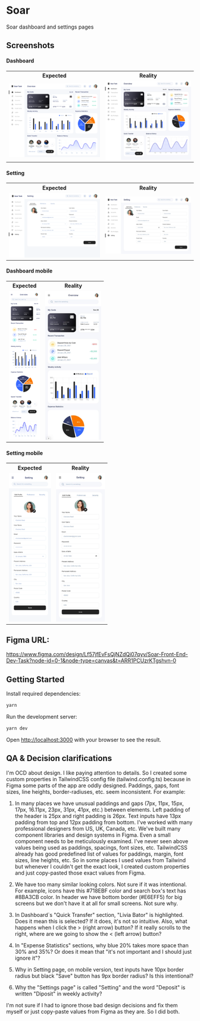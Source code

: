 # Soar

Soar dashboard and settings pages

## Screenshots

#### Dashboard

<table>
  <tr>
    <th>Expected</th>
    <th>Reality</th>
  </tr>
  <tr>
    <td><img src="./screenshots/dashboard-desktop-figma.png" /></td>
    <td><img src="./screenshots/dashboard-desktop-real.jpg" /></td>
  </tr>
</table>

#### Setting

<table>
  <tr>
    <th>Expected</th>
    <th>Reality</th>
  </tr>
  <tr>
    <td><img src="./screenshots/setting-desktop-figma.png" /></td>
    <td><img src="./screenshots/setting-desktop-real.jpg" /></td>
  </tr>
</table>

#### Dashboard mobile

<table>
  <tr>
    <th>Expected</th>
    <th>Reality</th>
  </tr>
  <tr>
    <td><img src="./screenshots/dashboard-mobile-figma.png" height="400" /></td>
    <td><img src="./screenshots/dashboard-mobile-real.jpg" height="400" /></td>
  </tr>
</table>

#### Setting mobile

<table>
  <tr>
    <th>Expected</th>
    <th>Reality</th>
  </tr>
  <tr>
    <td><img src="./screenshots/setting-mobile-figma.png" height="400" /></td>
    <td><img src="./screenshots/setting-mobile-real.jpg" height="400" /></td>
  </tr>
</table>

## Figma URL:

https://www.figma.com/design/Lf57jfEvFsQjNZdQi07qyv/Soar-Front-End-Dev-Task?node-id=0-1&node-type=canvas&t=ARR1PCUzrKTgshvn-0

## Getting Started

Install required dependencies:

```bash
yarn
```

Run the development server:

```bash
yarn dev
```

Open [http://localhost:3000](http://localhost:3000) with your browser to see the result.

## QA & Decision clarifications

I'm OCD about design. I like paying attention to details. So I created some custom properties in TailwindCSS config file (tailwind.config.ts) because in Figma some parts of the app are oddly designed. Paddings, gaps, font sizes, line heights, border-radiuses, etc. seem inconsistent.
For example:

1. In many places we have unusual paddings and gaps (7px, 11px, 15px, 17px, 16.11px, 23px, 31px, 41px, etc.) between elements. Left padding of the header is 25px and right padding is 26px. Text inputs have 13px padding from top and 12px padding from bottom. I've worked with many professional designers from US, UK, Canada, etc. We've built many component libraries and design systems in Figma. Even a small component needs to be meticulously examined. I've never seen above values being used as paddings, spacings, font sizes, etc. TailwindCSS already has good predefined list of values for paddings, margin, font sizes, line heights, etc. So in some places I used values from Tailwind but whenever I couldn't get the exact look, I created custom properties and just copy-pasted those exact values from Figma.

2. We have too many similar looking colors. Not sure if it was intentional. For example, icons have this #718EBF color and search box's text has #8BA3CB color. In header we have bottom border (#E6EFF5) for big screens but we don't have it at all for small screens. Not sure why.

3. In Dashboard`s "Quick Transfer" section, "Livia Bator" is highlighted. Does it mean this is selected? If it does, it's not so intuitive. Also, what happens when I click the > (right arrow) button? If it really scrolls to the right, where are we going to show the < (left arrow) button?

4. In "Expense Statistics" sections, why blue 20% takes more space than 30% and 35%? Or does it mean that "it's not important and I should just ignore it"?

5. Why in Setting page, on mobile version, text inputs have 10px border radius but black "Save" button has 9px border radius? Is this intentional?

6. Why the "Settings page" is called "Setting" and the word "Deposit" is written "Diposit" in weekly activity?

I'm not sure if I had to ignore those bad design decisions and fix them myself or just copy-paste values from Figma as they are. So I did both.
